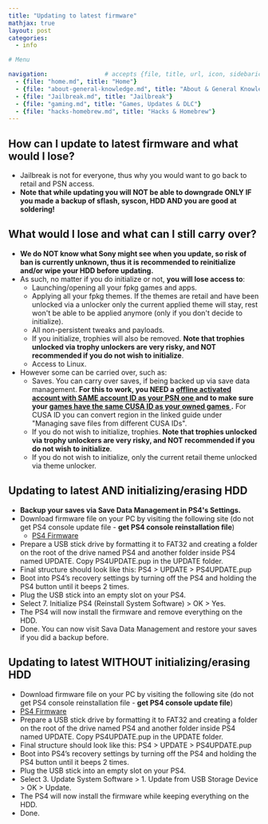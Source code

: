```yaml
---
title: "Updating to latest firmware"
mathjax: true
layout: post
categories:
  - info

# Menu

navigation:                # accepts {file, title, url, icon, sidebaricon}
  - {file: "home.md", title: "Home"}
  - {file: "about-general-knowledge.md", title: "About & General Knowledge"}
  - {file: "Jailbreak.md", title: "Jailbreak"}
  - {file: "gaming.md", title: "Games, Updates & DLC"}
  - {file: "hacks-homebrew.md", title: "Hacks & Homebrew"}
---
```


## How can I update to latest firmware and what would I lose?

* Jailbreak is not for everyone, thus why you would want to go back to retail and PSN access.
* **Note that while updating you will NOT be able to downgrade ONLY IF you made a backup of sflash, syscon, HDD AND you are good at soldering!**

## What would I lose and what can I still carry over?

* **We do NOT know what Sony might see when you update, so risk of ban is currently unknown, thus it is recommended to reinitialize and/or wipe your HDD before updating.**
* As such, no matter if you do initialize or not, **you will lose access to**:
   * Launching/opening all your fpkg games and apps.
   * Applying all your fpkg themes. If the themes are retail and have been unlocked via a unlocker only the current applied theme will stay, rest won't be able to be applied anymore (only if you don't decide to initialize).
   * All non-persistent tweaks and payloads.
   * If you initialize, trophies will also be removed. **Note that trophies unlocked via trophy unlockers are very risky, and NOT recommended if you do not wish to initialize**.
   * Access to Linux.
* However some can be carried over, such as:
   * Saves. You can carry over saves, if being backed up via save data management. **For this to work, you NEED a <a href="https://florinsdistortedvision.github.io/orbisunjailed/activate-account/"> offline activated account with SAME account ID as your PSN one </a> and to make sure your <a href="https://florinsdistortedvision.github.io/orbisunjailed/apollo-save-tool/"> games have the same CUSA ID as your owned games </a> .** For CUSA ID you can convert region in the linked guide under "Managing save files from different CUSA IDs".
   * If you do not wish to initialize, trophies. **Note that trophies unlocked via trophy unlockers are very risky, and NOT recommended if you do not wish to initialize**.
   * If you do not wish to initialize, only the current retail theme unlocked via theme unlocker.

## Updating to latest AND initializing/erasing HDD

* **Backup your saves via Save Data Management in PS4's Settings.**
* Download firmware file on your PC by visiting the following site (do not get PS4 console update file - **get PS4 console reinstallation file**)
  * <a href="https://www.playstation.com/en-us/support/hardware/ps4/system-software/"> PS4 Firmware </a>
* Prepare a USB stick drive by formatting it to FAT32 and creating a folder on the root of the drive named PS4 and another folder inside PS4 named UPDATE. Copy PS4UPDATE.pup in the UPDATE folder.
* Final structure should look like this: PS4 > UPDATE > PS4UPDATE.pup
* Boot into PS4’s recovery settings by turning off the PS4 and holding the PS4 button until it beeps 2 times.
* Plug the USB stick into an empty slot on your PS4.
* Select 7. Initialize PS4 (Reinstall System Software) > OK > Yes.
* The PS4 will now install the firmware and remove everything on the HDD.
* Done. You can now visit Sava Data Management and restore your saves if you did a backup before.

## Updating to latest WITHOUT initializing/erasing HDD

*  Download firmware file on your PC by visiting the following site (do not get PS4 console reinstallation file - **get PS4 console update file**)
  * <a href="https://www.playstation.com/en-us/support/hardware/ps4/system-software/"> PS4 Firmware </a>
* Prepare a USB stick drive by formatting it to FAT32 and creating a folder on the root of the drive named PS4 and another folder inside PS4 named UPDATE. Copy PS4UPDATE.pup in the UPDATE folder.
* Final structure should look like this: PS4 > UPDATE > PS4UPDATE.pup
* Boot into PS4’s recovery settings by turning off the PS4 and holding the PS4 button until it beeps 2 times.
* Plug the USB stick into an empty slot on your PS4.
* Select 3. Update System Software > 1. Update from USB Storage Device > OK > Update.
* The PS4 will now install the firmware while keeping everything on the HDD.
* Done.
